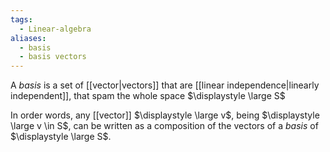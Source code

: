 ```yaml
---
tags:
  - Linear-algebra
aliases:
  - basis
  - basis vectors
---
```

A *basis* is a set of [[vector|vectors]] that are [[linear independence|linearly independent]], that spam the whole space $\displaystyle \large S$

In order words, any [[vector]] $\displaystyle \large v$, being $\displaystyle \large v \in S$, can be written as a composition of the vectors of a *basis* of $\displaystyle \large S$.

